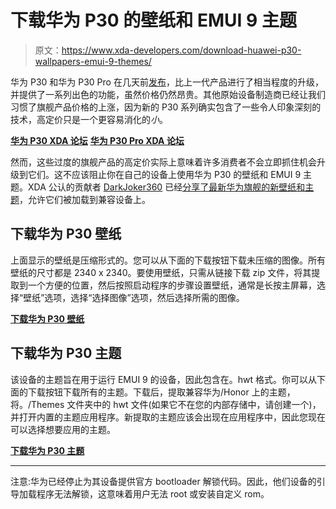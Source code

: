 # 下载华为 P30 的壁纸和 EMUI 9 主题

> 原文：<https://www.xda-developers.com/download-huawei-p30-wallpapers-emui-9-themes/>

华为 P30 和华为 P30 Pro 在几天前[发布](https://www.xda-developers.com/huawei-p30-pro-p30-official/)，比上一代产品进行了相当程度的升级，并提供了一系列出色的功能，虽然价格仍然昂贵。其他原始设备制造商已经让我们习惯了旗舰产品价格的上涨，因为新的 P30 系列确实包含了一些令人印象深刻的技术，高定价只是一个更容易消化的*小*。

[**华为 P30 XDA 论坛**](https://forum.xda-developers.com/huawei-p30) [**华为 P30 Pro XDA 论坛**](https://forum.xda-developers.com/huawei-p30-pro)

然而，这些过度的旗舰产品的高定价实际上意味着许多消费者不会立即抓住机会升级到它们。这不应该阻止你在自己的设备上使用华为 P30 的壁纸和 EMUI 9 主题。XDA 公认的贡献者 [DarkJoker360](https://forum.xda-developers.com/member.php?u=7019289) 已经[分享了最新华为旗舰的新壁纸和主题](https://forum.xda-developers.com/huawei-p20/themes/themes-huawei-p30-pro-stock-themes-t3916441)，允许它们被加载到兼容设备上。

## 下载华为 P30 壁纸

上面显示的壁纸是压缩形式的。您可以从下面的下载按钮下载未压缩的图像。所有壁纸的尺寸都是 2340 x 2340。要使用壁纸，只需从链接下载 zip 文件，将其提取到一个方便的位置，然后按照启动程序的步骤设置壁纸，通常是长按主屏幕，选择“壁纸”选项，选择“选择图像”选项，然后选择所需的图像。

[**下载华为 P30 壁纸**](https://www.androidfilehost.com/?fid=1395089523397928821)

## 下载华为 P30 主题

该设备的主题旨在用于运行 EMUI 9 的设备，因此包含在。hwt 格式。你可以从下面的下载按钮下载所有的主题。下载后，提取兼容华为/Honor 上的主题，将。/Themes 文件夹中的 hwt 文件(如果它不在您的内部存储中，请创建一个)，并打开内置的主题应用程序。新提取的主题应该会出现在应用程序中，因此您现在可以选择想要应用的主题。

[**下载华为 P30 主题**](https://www.androidfilehost.com/?fid=1395089523397928820)

* * *

注意:华为已经停止为其设备提供官方 bootloader 解锁代码。因此，他们设备的引导加载程序无法解锁，这意味着用户无法 root 或安装自定义 rom。